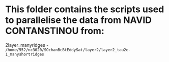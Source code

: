 # This folder contains the scripts used to parallelise the data from NAVID CONTANSTINOU from:

2layer_manyridges - `/home/552/nc3020/SOchanBcBtEddySat/layer2/layer2_tau2e-1_manyshortridges`


